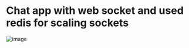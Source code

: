 # Chat app with web socket and used redis for scaling sockets

![image](https://github.com/user-attachments/assets/20d93210-be20-40ec-af0b-232a6dd9576d)
